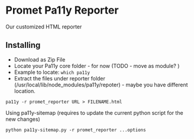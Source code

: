 # Promet Pa11y Reporter

Our customized HTML reporter

## Installing

* Download as Zip File
* Locate your Pa11y core folder - for now (TODO - move as module? )
* Example to locate: `which pa11y`
* Extract the files under reporter folder (/usr/local/lib/node_modules/pa11y/repoter) - maybe you have different location.

```
pa11y -r promet_reporter URL > FILENAME.html
```

Using pa11y-sitemap (requires to update the current python script for the new changes)

```
python pa11y-sitemap.py -r promet_reporter ...options
```